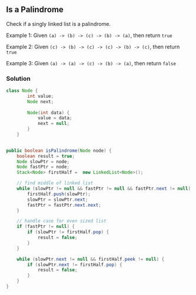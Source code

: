 ## Is a Palindrome

Check if a singly linked list is a palindrome.

Example 1: Given `(a) -> (b) -> (c) -> (b) -> (a)`, then return `true`

Example 2: Given `(c) -> (b) -> (c) -> (c) -> (b) -> (c)`, then return `true`

Example 3: Given `(a) -> (a) -> (c) -> (b) -> (a)`, then return `false`

### Solution
```java
class Node {
        int value;
        Node next;
 
        Node(int data) {
            value = data;
            next = null;
        }
    }
 
```

```java
public boolean isPalindrome(Node node) {
    boolean result = true;
    Node slowPtr = node;
    Node fastPtr = node;
    Stack<Node> firstHalf =  new LinkedList<Node>();

    // find middle of linked list
    while (slowPtr != null && fastPtr != null && fastPtr.next != null) {
        firstHalf.push(slowPtr);
        slowPtr = slowPtr.next;
        fastPtr = fastPtr.next.next;
    }

    // handle case for even sized list
    if (fastPtr != null) {
        if (slowPtr != firstHalf.pop) {
            result = false;
        }
    }

    while (slowPtr.next != null && firstHalf.peek != null) {
        if (slowPtr.next != firstHalf.pop) {
            result = false;
        }
    }
}
```
